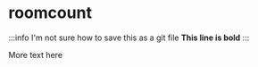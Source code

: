 # roomcount

:::info
I'm not sure how to save this as a git file
**This line is bold**
:::


More text here
